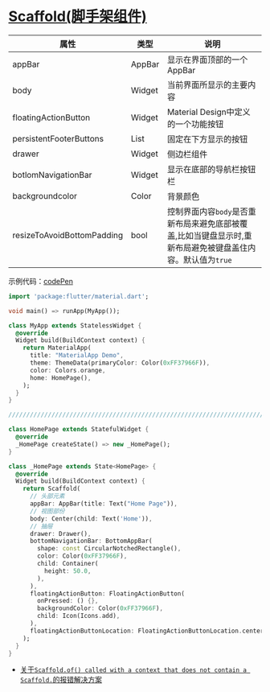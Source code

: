 # [Scaffold(脚手架组件)](https://api.flutter.dev/flutter/material/Scaffold-class.html)

|属性|类型|说明|
| --- | --- | --- |
|appBar|AppBar|显示在界面顶部的一个AppBar|
|body|Widget|当前界面所显示的主要内容|
|floatingActionButton|Widget|Material Design中定义的一个功能按钮|
|persistentFooterButtons|List<Widget>|固定在下方显示的按钮|
|drawer|Widget|侧边栏组件|
|botlomNavigationBar|Widget|显示在底部的导航栏按钮栏|
|backgroundcolor|Color|背景颜色|
|resizeToAvoidBottomPadding| bool|控制界面内容`body`是否重新布局来避免底部被覆盖,比如当键盘显示时,重新布局避免被键盘盖住内容。默认值为`true`|

示例代码：[codePen](https://codepen.io/samlau7245/pen/XWmPrZe)

```dart
import 'package:flutter/material.dart';

void main() => runApp(MyApp());

class MyApp extends StatelessWidget {
  @override
  Widget build(BuildContext context) {
    return MaterialApp(
      title: "MaterialApp Demo",
      theme: ThemeData(primaryColor: Color(0xFF37966F)),
      color: Colors.orange,
      home: HomePage(),
    );
  }
}

////////////////////////////////////////////////////////////////////////

class HomePage extends StatefulWidget {
  @override
  _HomePage createState() => new _HomePage();
}

class _HomePage extends State<HomePage> {
  @override
  Widget build(BuildContext context) {
    return Scaffold(
      // 头部元素
      appBar: AppBar(title: Text("Home Page")),
      // 视图部份
      body: Center(child: Text('Home')),
      // 抽屉
      drawer: Drawer(),
      bottomNavigationBar: BottomAppBar(
        shape: const CircularNotchedRectangle(),
        color: Color(0xFF37966F),
        child: Container(
          height: 50.0,
        ),
      ),
      floatingActionButton: FloatingActionButton(
        onPressed: () {},
        backgroundColor: Color(0xFF37966F),
        child: Icon(Icons.add),
      ),
      floatingActionButtonLocation: FloatingActionButtonLocation.centerDocked,
    );
  }
}
```

* [关于`Scaffold.of() called with a context that does not contain a Scaffold.`的报错解决方案](https://stackoverflow.com/questions/51304568/scaffold-of-called-with-a-context-that-does-not-contain-a-scaffold)
